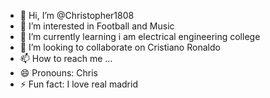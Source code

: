 - 👋 Hi, I’m @Christopher1808
- 👀 I’m interested in Football and Music
- 🌱 I’m currently learning i am electrical engineering college
- 💞️ I’m looking to collaborate on Cristiano Ronaldo
- 📫 How to reach me ...
- 😄 Pronouns: Chris
- ⚡ Fun fact: I love real madrid

<!---
Christopher1808/Christopher1808 is a ✨ special ✨ repository because its `README.md` (this file) appears on your GitHub profile.
You can click the Preview link to take a look at your changes.
--->
